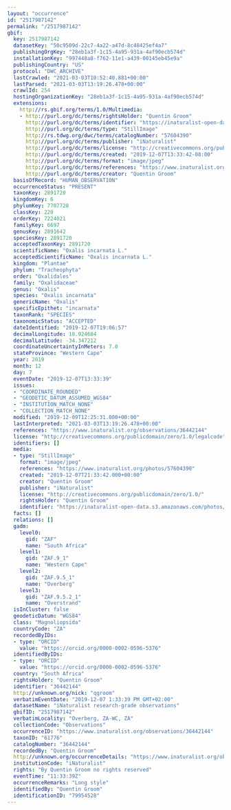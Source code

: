 ```yaml
---
layout: "occurrence"
id: "2517987142"
permalink: "/2517987142"
gbif:
  key: 2517987142
  datasetKey: "50c9509d-22c7-4a22-a47d-8c48425ef4a7"
  publishingOrgKey: "28eb1a3f-1c15-4a95-931a-4af90ecb574d"
  installationKey: "997448a8-f762-11e1-a439-00145eb45e9a"
  publishingCountry: "US"
  protocol: "DWC_ARCHIVE"
  lastCrawled: "2021-03-03T10:52:40.881+00:00"
  lastParsed: "2021-03-03T13:19:26.478+00:00"
  crawlId: 254
  hostingOrganizationKey: "28eb1a3f-1c15-4a95-931a-4af90ecb574d"
  extensions:
    http://rs.gbif.org/terms/1.0/Multimedia:
    - http://purl.org/dc/terms/rightsHolder: "Quentin Groom"
      http://purl.org/dc/terms/identifier: "https://inaturalist-open-data.s3.amazonaws.com/photos/57604390/original.jpeg?1575745665"
      http://purl.org/dc/terms/type: "StillImage"
      http://rs.tdwg.org/dwc/terms/catalogNumber: "57604390"
      http://purl.org/dc/terms/publisher: "iNaturalist"
      http://purl.org/dc/terms/license: "http://creativecommons.org/publicdomain/zero/1.0/"
      http://purl.org/dc/terms/created: "2019-12-07T13:33:42-08:00"
      http://purl.org/dc/terms/format: "image/jpeg"
      http://purl.org/dc/terms/references: "https://www.inaturalist.org/photos/57604390"
      http://purl.org/dc/terms/creator: "Quentin Groom"
  basisOfRecord: "HUMAN_OBSERVATION"
  occurrenceStatus: "PRESENT"
  taxonKey: 2891720
  kingdomKey: 6
  phylumKey: 7707728
  classKey: 220
  orderKey: 7224021
  familyKey: 6697
  genusKey: 2891642
  speciesKey: 2891720
  acceptedTaxonKey: 2891720
  scientificName: "Oxalis incarnata L."
  acceptedScientificName: "Oxalis incarnata L."
  kingdom: "Plantae"
  phylum: "Tracheophyta"
  order: "Oxalidales"
  family: "Oxalidaceae"
  genus: "Oxalis"
  species: "Oxalis incarnata"
  genericName: "Oxalis"
  specificEpithet: "incarnata"
  taxonRank: "SPECIES"
  taxonomicStatus: "ACCEPTED"
  dateIdentified: "2019-12-07T19:06:57"
  decimalLongitude: 18.924684
  decimalLatitude: -34.347212
  coordinateUncertaintyInMeters: 7.0
  stateProvince: "Western Cape"
  year: 2019
  month: 12
  day: 7
  eventDate: "2019-12-07T13:33:39"
  issues:
  - "COORDINATE_ROUNDED"
  - "GEODETIC_DATUM_ASSUMED_WGS84"
  - "INSTITUTION_MATCH_NONE"
  - "COLLECTION_MATCH_NONE"
  modified: "2019-12-09T12:25:31.000+00:00"
  lastInterpreted: "2021-03-03T13:19:26.478+00:00"
  references: "https://www.inaturalist.org/observations/36442144"
  license: "http://creativecommons.org/publicdomain/zero/1.0/legalcode"
  identifiers: []
  media:
  - type: "StillImage"
    format: "image/jpeg"
    references: "https://www.inaturalist.org/photos/57604390"
    created: "2019-12-07T21:33:42.000+00:00"
    creator: "Quentin Groom"
    publisher: "iNaturalist"
    license: "http://creativecommons.org/publicdomain/zero/1.0/"
    rightsHolder: "Quentin Groom"
    identifier: "https://inaturalist-open-data.s3.amazonaws.com/photos/57604390/original.jpeg?1575745665"
  facts: []
  relations: []
  gadm:
    level0:
      gid: "ZAF"
      name: "South Africa"
    level1:
      gid: "ZAF.9_1"
      name: "Western Cape"
    level2:
      gid: "ZAF.9.5_1"
      name: "Overberg"
    level3:
      gid: "ZAF.9.5.2_1"
      name: "Overstrand"
  isInCluster: false
  geodeticDatum: "WGS84"
  class: "Magnoliopsida"
  countryCode: "ZA"
  recordedByIDs:
  - type: "ORCID"
    value: "https://orcid.org/0000-0002-0596-5376"
  identifiedByIDs:
  - type: "ORCID"
    value: "https://orcid.org/0000-0002-0596-5376"
  country: "South Africa"
  rightsHolder: "Quentin Groom"
  identifier: "36442144"
  http://unknown.org/nick: "qgroom"
  verbatimEventDate: "2019-12-07 1:33:39 PM GMT+02:00"
  datasetName: "iNaturalist research-grade observations"
  gbifID: "2517987142"
  verbatimLocality: "Overberg, ZA-WC, ZA"
  collectionCode: "Observations"
  occurrenceID: "https://www.inaturalist.org/observations/36442144"
  taxonID: "61776"
  catalogNumber: "36442144"
  recordedBy: "Quentin Groom"
  http://unknown.org/occurrenceDetails: "https://www.inaturalist.org/observations/36442144"
  institutionCode: "iNaturalist"
  rights: "By Quentin Groom no rights reserved"
  eventTime: "11:33:39Z"
  occurrenceRemarks: "Long style"
  identifiedBy: "Quentin Groom"
  identificationID: "79954528"
---
```

